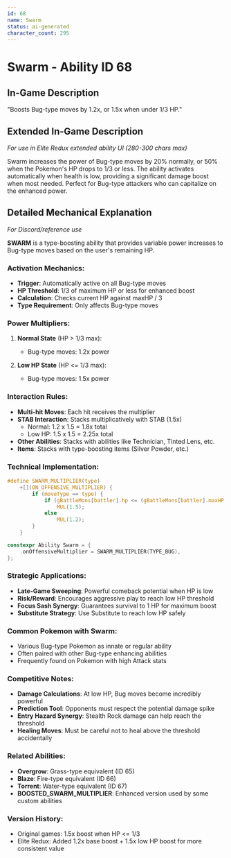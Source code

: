 ```yaml
---
id: 68
name: Swarm
status: ai-generated
character_count: 295
---
```


# Swarm - Ability ID 68

## In-Game Description
"Boosts Bug-type moves by 1.2x, or 1.5x when under 1/3 HP."

## Extended In-Game Description
*For use in Elite Redux extended ability UI (280-300 chars max)*

Swarm increases the power of Bug-type moves by 20% normally, or 50% when the Pokemon's HP drops to 1/3 or less. The ability activates automatically when health is low, providing a significant damage boost when most needed. Perfect for Bug-type attackers who can capitalize on the enhanced power.

## Detailed Mechanical Explanation
*For Discord/reference use*

**SWARM** is a type-boosting ability that provides variable power increases to Bug-type moves based on the user's remaining HP.

### Activation Mechanics:
- **Trigger**: Automatically active on all Bug-type moves
- **HP Threshold**: 1/3 of maximum HP or less for enhanced boost
- **Calculation**: Checks current HP against maxHP / 3
- **Type Requirement**: Only affects Bug-type moves

### Power Multipliers:
1. **Normal State** (HP > 1/3 max):
   - Bug-type moves: 1.2x power
   
2. **Low HP State** (HP <= 1/3 max):
   - Bug-type moves: 1.5x power

### Interaction Rules:
- **Multi-hit Moves**: Each hit receives the multiplier
- **STAB Interaction**: Stacks multiplicatively with STAB (1.5x)
  - Normal: 1.2 x 1.5 = 1.8x total
  - Low HP: 1.5 x 1.5 = 2.25x total
- **Other Abilities**: Stacks with abilities like Technician, Tinted Lens, etc.
- **Items**: Stacks with type-boosting items (Silver Powder, etc.)

### Technical Implementation:
```c
#define SWARM_MULTIPLIER(type)                                               \
    +[](ON_OFFENSIVE_MULTIPLIER) {                                           \
        if (moveType == type) {                                              \
            if (gBattleMons[battler].hp <= (gBattleMons[battler].maxHP / 3)) \
                MUL(1.5);                                                    \
            else                                                             \
                MUL(1.2);                                                    \
        }                                                                    \
    }

constexpr Ability Swarm = {
    .onOffensiveMultiplier = SWARM_MULTIPLIER(TYPE_BUG),
};
```

### Strategic Applications:
- **Late-Game Sweeping**: Powerful comeback potential when HP is low
- **Risk/Reward**: Encourages aggressive play to reach low HP threshold
- **Focus Sash Synergy**: Guarantees survival to 1 HP for maximum boost
- **Substitute Strategy**: Use Substitute to reach low HP safely

### Common Pokemon with Swarm:
- Various Bug-type Pokemon as innate or regular ability
- Often paired with other Bug-type enhancing abilities
- Frequently found on Pokemon with high Attack stats

### Competitive Notes:
- **Damage Calculations**: At low HP, Bug moves become incredibly powerful
- **Prediction Tool**: Opponents must respect the potential damage spike
- **Entry Hazard Synergy**: Stealth Rock damage can help reach the threshold
- **Healing Moves**: Must be careful not to heal above the threshold accidentally

### Related Abilities:
- **Overgrow**: Grass-type equivalent (ID 65)
- **Blaze**: Fire-type equivalent (ID 66) 
- **Torrent**: Water-type equivalent (ID 67)
- **BOOSTED_SWARM_MULTIPLIER**: Enhanced version used by some custom abilities

### Version History:
- Original games: 1.5x boost when HP <= 1/3
- Elite Redux: Added 1.2x base boost + 1.5x low HP boost for more consistent value